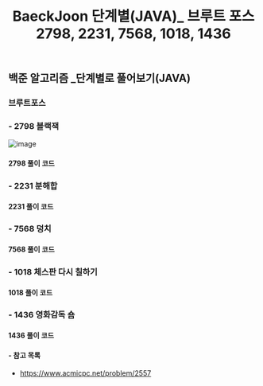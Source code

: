 ﻿---
layout: single
title: "BaeckJoon 단계별(JAVA)_ 브루트 포스 2798, 2231, 7568, 1018, 1436"
read_time: true
categories: 
 - BaeckJoon 
tags: 
 - Algorithm
 - BaeckJoon 
last_modified_at: '2021-05-26 23:21:00 +0800'
toc: true
toc_sticky: true
toc_label: 목차
---
## 백준 알고리즘 _단계별로 풀어보기(JAVA)
### 브루트포스
### - 2798 블랙잭
![image](https://user-images.githubusercontent.com/66898243/119677586-cf1c7100-be79-11eb-9e2f-033704327c7e.png)

#### 2798 풀이 코드
>  
### - 2231 분해합

#### 2231 풀이 코드
>
### - 7568 덩치

#### 7568 풀이 코드
>  
### - 1018 체스판 다시 칠하기

#### 1018 풀이 코드
>
### - 1436 영화감독 숌

#### 1436 풀이 코드
>
#### - 참고 목록
- https://www.acmicpc.net/problem/2557